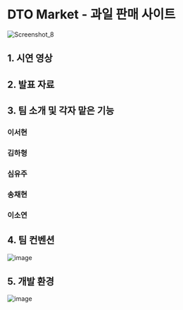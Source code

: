 # DTO Market - 과일 판매 사이트
![Screenshot_8](https://github.com/yuzusim/finalproject-dtomarket/assets/153695703/f23d3830-2718-449d-af1f-d1a8154eb128)

## 1. 시연 영상

## 2. 발표 자료

## 3. 팀 소개 및 각자 맡은 기능
### 이서현

### 김하형

### 심유주

### 송채현

### 이소연



## 4. 팀 컨벤션
![image](https://github.com/yuzusim/finalproject-dtomarket/assets/153695703/4415aca8-0156-4eb0-b65b-f795a925296d)


## 5. 개발 환경
![image](https://github.com/yuzusim/finalproject-dtomarket/assets/153695703/09465c6f-0e28-4029-a853-5700112a115d)
